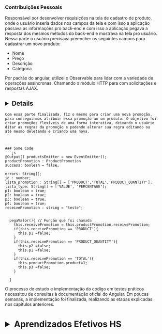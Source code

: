 <h1>

  ### Contribuições Pessoais
  
  Responsável por desenvolver requisições na tela de cadastro de produto, onde o usuário inseria
  dados nos campos da tela e com isso a aplicação passava as informações pro back-end e com isso a aplicação pegava a resposta dos mesmos métodos do back-end e mostrava na tela pro usuário. Nessa parte o usuário precisava preencher os seguintes campos para cadastrar um novo produto:
  - Nome
  - Preço
  - Descrição
  - Categoria

Por padrão do angular, utilizei o Observable para lidar com a variedade de operações assíncronas. Chamando o módulo HTTP para com solicitações e respostas AJAX.
  
  <h2><details>
  
  ### Código para cadastro de produto utilizando Observable
  ```js
  export class ProductsService {

  constructor(private http : HttpClient) { }

  insert( product : Product) : Observable<Product>{
    let obj = {
      "discount" : product.discount,
      "name" : product.name,
      "price" : product.price,
      "description" : product.description,
      "categories" : [
          {
              "id": product.categories
          }
      ]

    }
    return this.http.post<Product>('http://localhost:8080/products', obj)

  }
  }
  </details></h2>
  </h1>

  <h1>
  Com a parte de cadastrar um novo produto, foi necessário mostrar os produtos em uma lista, para melhor controle do usuário, sendo assim, mostrando opções de edição e remoção de cada produto  
  
  <h2><details>

  ### Código para listagem  de produto com as funcionalidades citadas

  ```js
  
  export class ProductsListComponent implements OnInit {

  products : Product[] = []
  id: number;
  lista : number[] = [1,2,3,4,5];
  selectedProduct : Product;
  success : string;
  failed : string;

  constructor(private service: ProductsService) { }

  ngOnInit(): void {
    this.service
      .getProducts()
      .subscribe( res => this.products = res )
  }

  addProduct(product : Product){

    if(product.quantidade != null){ 
      Cart.products.push(product);
    }
    
    this.ngOnInit();
  }

  preDelete(product : Product){
    this.selectedProduct = product;

  }

  deleteProduct(){
    this.service.delete(this.selectedProduct)
    .subscribe(
      res => {this.success = 'Product successfully deleted',
      this.ngOnInit();
    },
      erro => this.failed = 'There was an error deleting the Product'
      )

  }

}
```
  </details></h2>
  </h1>

  ```
  Com essa parte finalizada, fiz o mesmo para criar uma nova promoção, para conseguirmos atribuir essa promoção ao um produto. O objetivo foi criar promoções flexíveis de uma forma interativa, deixando o usuário ditar as regras da promoção e podendo alterar sua regra editando ou até mesmo deletando e criando uma nova.

 

  ### Some Code 
  ```js
  @Output() productsEmitter = new EventEmitter();
  productPromotion : ProductPromotion
  success: boolean = false;
  
  errors: String[];
  id : number;
  lista_promotion : String[] = ['PRODUCT','TOTAL','PRODUCT_QUANTITY'];
  lista_type: String[] = ['VALUE', 'PERCENTAGE'];
  p1: boolean = true;
  p2: boolean = true;
  p3: boolean = true;
  p4: boolean = true;
  receivePromotion : string = "teste"; 
  

    pegaValor(){ // Função que foi chamada
      this.receivePromotion = this.productPromotion.receivePromotion;
      if(this.receivePromotion == 'PRODUCT'){
        this.p1 =false;
      }
      if(this.receivePromotion == 'PRODUCT_QUANTITY'){
        this.p2 =false;
        this.p1 =false;
      }
      if(this.receivePromotion == 'TOTAL'){
        this.productPromotion.product=1;
        this.p3 =false;
      }
      
    }
  ```
  O processo de estudo e implementação do código em testes práticos necessitou de consultas à documentação oficial do Angular. Em poucas semanas, a implementação foi finalizada, realizando as etapas explicadas nos capítulos anteriores.
  
  
</h1>

<h1><details>

  <summary>Aprendizados Efetivos HS</summary>

  ### Heading
  Neste projeto aprendi a mexer com Angular, consultando a documentação oficial da tecnologia consegui desenvolver o front-end do projeto. Com isso consegui distinguir a velocidade de profundidade e velocidade em diferentes métodos de pesquisa e estudo. Diversos tutoriais estão disponíveis ensinando a realizar grande partes das etapas de projetos deste tipo, e estes conteúdos possuem sua importância. Entretanto, a consulta na documentação das tecnologias se mostrou muito mais completa, rápida e confiável do que qualquer fonte terceira. Experiência e aprendizado valiosos até hoje.
  Aprendi mais sobre arquitetura de software. Foi a primeira vez em que trabalhei de fato com uma aplicação frontend separada dos serviços chamados de "backend". Por conta desta experiência, fui inserido a um novo nível de exigência para a contrução de um sistema web, tendo que me preocupar com o formato e conteúdo específico das requisições possíveis de entrada no serviço desenvolvido.

  - Criação de API que se provê serviços e se comunica com outros aplicações: sei fazer com autonomia

  - Desenvolvimento de scripts em Angular: sei fazer com autonomia 

</details></h1>